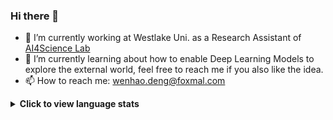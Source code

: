 ### Hi there 👋

- 🫡 I’m currently working at Westlake Uni. as a Research Assistant of [AI4Science Lab](https://github.com/AI4Science-WestlakeU)
- 🌱 I’m currently learning about how to enable Deep Learning Models to explore the external world, feel free to reach me if you also like the idea.
- 📫 How to reach me: wenhao.deng@foxmal.com

<!--
**w3nhao/w3nhao** is a ✨ _special_ ✨ repository because its `README.md` (this file) appears on your GitHub profile.

Here are some ideas to get you started:

- 🔭 I’m currently working on ...
- 🌱 I’m currently learning ...
- 👯 I’m looking to collaborate on ...
- 🤔 I’m looking for help with ...
- 💬 Ask me about ...
- 📫 How to reach me: ...
- 😄 Pronouns: ...
- ⚡ Fun fact: ...

<p align="center">
  <a href="https://github.com/w3nhao">
    <img src="https://github-readme-stats.vercel.app/api/wakatime?username=w3nhao&theme=transparent" alt="Wenhao's WakaTime stats">
  </a>
</p>


-->


<details>
  <summary><b>Click to view language stats</b></summary>
  <p align="center">
    <a href="https://github.com/w3nhao">
      <img src="https://github-readme-stats.vercel.app/api/top-langs/?username=w3nhao&layout=compact&theme=transparent" alt="Top Languages">
    </a>
  </p>
</details>


<!--
<details>
    <summary><b>Click to view stats</b></summary>
  <p align="center">
    <a href="https://github.com/w3nhao">
      <img src="https://github-readme-stats.vercel.app/api?username=w3nhao&theme=transparent" alt="Wenhao's GitHub stats">
    </a>
  </p>
</details>

--!>

